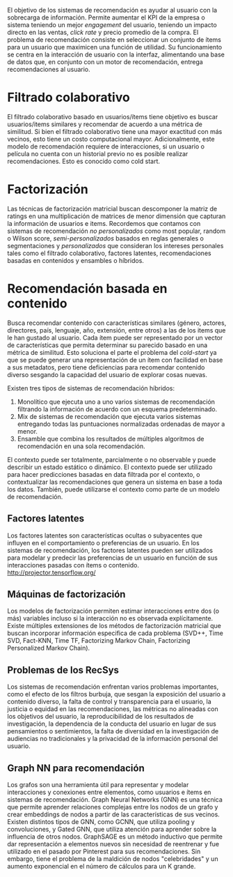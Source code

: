 El objetivo de los sistemas de recomendación es ayudar al usuario con la sobrecarga de información. Permite aumentar el KPI de la empresa o sistema teniendo un mejor *engagement* del usuario, teniendo un impacto directo en las ventas, *click rate* y precio promedio de la compra. El problema de recomendación consiste en seleccionar un conjunto de ítems para un usuario que maximicen una función de utilidad. Su funcionamiento se centra en la interacción de usuario con la interfaz, alimentando una base de datos que, en conjunto con un motor de recomendación, entrega recomendaciones al usuario.

# Filtrado colaborativo

El filtrado colaborativo basado en usuarios/ítems tiene objetivo es buscar usuarios/items similares y recomendar de acuerdo a una métrica de similitud. Si bien el filtrado colaborativo tiene una mayor exactitud con más vecinos, esto tiene un costo computacional mayor. Adicionalmente, este modelo de recomendación requiere de interacciones, si un usuario o película no cuenta con un historial previo no es posible realizar recomendaciones. Esto es conocido como cold start.

# Factorización

Las técnicas de factorización matricial buscan descomponer la matriz de ratings en una multiplicación de matrices de menor dimensión que capturan la información de usuarios e items. Recordemos que contamos con sistemas de recomendación *no personalizados* como most popular, random o Wilson score, *semi-personalizados* basados en reglas generales o segmentaciones y *personalizados* que consideran los intereses personales tales como el filtrado colaborativo, factores latentes, recomendaciones basadas en contenidos y ensambles o híbridos. 

# Recomendación basada en contenido

Busca recomendar contenido con características similares (género, actores, directores, país, lenguaje, año, extensión, entre otros) a las de los items que le han gustado al usuario. Cada ítem puede ser representado por un vector de características que permita determinar su parecido basado en una métrica de similitud. Esto soluciona el parte el problema del *cold-start* ya que se puede generar una representación de un ítem con facilidad en base a sus metadatos, pero tiene deficiencias para recomendar contenido diverso sesgando la capacidad del usuario de explorar cosas nuevas.

Existen tres tipos de sistemas de recomendación híbridos:

1. Monolítico que ejecuta uno a uno varios sistemas de recomendación filtrando la información de acuerdo con un esquema predeterminado.
2. Mix de sistemas de recomendación que ejecuta varios sistemas entregando todas las puntuaciones normalizadas ordenadas de mayor a menor.
3. Ensamble que combina los resultados de múltiples algoritmos de recomendación en una sola recomendación.

El contexto puede ser totalmente, parcialmente o no observable y puede describir un estado estático o dinámico. El contexto puede ser utilizado para hacer predicciones basadas en data filtrada por el contexto, o contextualizar las recomendaciones que genera un sistema en base a toda los datos. También, puede utilizarse el contexto como parte de un modelo de recomendación.

## Factores latentes

Los factores latentes son características ocultas o subyacentes que influyen en el comportamiento o preferencias de un usuario. En los sistemas de recomendación, los factores latentes pueden ser utilizados para modelar y predecir las preferencias de un usuario en función de sus interacciones pasadas con ítems o contenido.
http://projector.tensorflow.org/

## Máquinas de factorización

Los modelos de factorización permiten estimar interacciones entre dos (o más) variables incluso si la interacción no es observada explícitamente. Existe múltiples extensiones de los métodos de factorización matricial que buscan incorporar información especifica de cada problema (SVD++, Time SVD, Fact-KNN, Time TF, Factorizing Markov Chain, Factorizing Personalized Markov Chain).

## Problemas de los RecSys

Los sistemas de recomendación enfrentan varios problemas importantes, como el efecto de los filtros burbuja, que sesgan la exposición del usuario a contenido diverso,  la falta de control y transparencia para el usuario, la justicia o equidad en las recomendaciones, las métricas no alineadas con los objetivos del usuario, la reproducibilidad de los resultados de investigación, la dependencia de la conducta del usuario en lugar de sus pensamientos o sentimientos, la falta de diversidad en la investigación de audiencias no tradicionales y la privacidad de la información personal del usuario.

## Graph NN para recomendación

Los grafos son una herramienta útil para representar y modelar interacciones y conexiones entre elementos, como usuarios e ítems en sistemas de recomendación. Graph Neural Networks (GNN) es una técnica que permite aprender relaciones complejas entre los nodos de un grafo y crear embeddings de nodos a partir de las características de sus vecinos. Existen distintos tipos de GNN, como GCNN, que utiliza pooling y convoluciones, y Gated GNN, que utiliza atención para aprender sobre la influencia de otros nodos. GraphSAGE es un método inductivo que permite dar representación a elementos nuevos sin necesidad de reentrenar y fue utilizado en el pasado por Pinterest para sus recomendaciones. Sin embargo, tiene el problema de la maldición de nodos "celebridades" y un aumento exponencial en el número de cálculos para un K grande.

